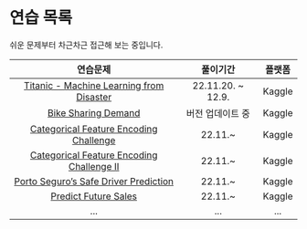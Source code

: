 # 연습 목록

쉬운 문제부터 차근차근 접근해 보는 중입니다.

|연습문제|풀이기간|플랫폼|
|:-:|:-:|:-:|
|[Titanic - Machine Learning from Disaster](https://www.kaggle.com/competitions/titanic)|22.11.20. ~ 12.9.|Kaggle|
|[Bike Sharing Demand](https://www.kaggle.com/competitions/bike-sharing-demand)|버전 업데이트 중|Kaggle|
|[Categorical Feature Encoding Challenge](https://www.kaggle.com/c/cat-in-the-dat)|22.11.~|Kaggle|
|[Categorical Feature Encoding Challenge II](https://www.kaggle.com/competitions/cat-in-the-dat-ii/code)|22.11.~|Kaggle|
|[Porto Seguro’s Safe Driver Prediction](https://www.kaggle.com/c/porto-seguro-safe-driver-prediction)|22.11.~|Kaggle|
|[Predict Future Sales](https://www.kaggle.com/c/competitive-data-science-predict-future-sales)|22.11.~|Kaggle|
|...|...|...
